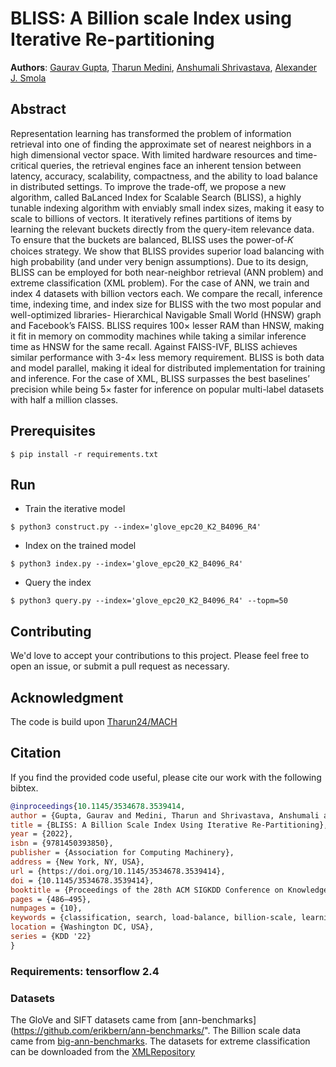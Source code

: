 # BLISS: A Billion scale Index using Iterative Re-partitioning

**Authors**: [Gaurav Gupta](https://gaurav16gupta.github.io/), [Tharun Medini](https://tharun24.github.io/), [Anshumali Shrivastava](https://www.cs.rice.edu/~as143/), [Alexander J. Smola](https://alex.smola.org/)

## Abstract

Representation learning has transformed the problem of information retrieval into one of finding the approximate set of nearest neighbors in a high dimensional vector space. With limited hardware resources and time-critical queries, the retrieval engines face an inherent tension between latency, accuracy, scalability, compactness, and the ability to load balance in distributed settings. To improve the trade-off, we propose a new algorithm, called BaLanced Index for Scalable Search (BLISS), a highly tunable indexing algorithm with enviably small index sizes, making it easy to scale
to billions of vectors. It iteratively refines partitions of items by learning the relevant buckets directly from the query-item relevance data. To ensure that the buckets are balanced, BLISS uses the power-of-𝐾 choices strategy. We show that BLISS provides superior load balancing with high probability (and under very benign assumptions). Due to its design, BLISS can be employed for both near-neighbor retrieval (ANN problem) and extreme classification
(XML problem). For the case of ANN, we train and index 4 datasets with billion vectors each. We compare the recall, inference time, indexing time, and index size for BLISS with the two most popular and well-optimized libraries- Hierarchical Navigable Small World (HNSW) graph and Facebook’s FAISS. BLISS requires 100× lesser RAM than HNSW, making it fit in memory on commodity machines while taking a similar inference time as HNSW for the same recall. Against FAISS-IVF, BLISS achieves similar performance with 3-4× less memory requirement. BLISS is both data and model parallel, making it ideal for distributed implementation for training and inference. For the case of XML, BLISS surpasses the best baselines’ precision while being 5× faster for inference on popular multi-label datasets with half a million classes.

## Prerequisites
```
$ pip install -r requirements.txt
```

## Run
* Train the iterative model
```
$ python3 construct.py --index='glove_epc20_K2_B4096_R4'
```
* Index on the trained model
```
$ python3 index.py --index='glove_epc20_K2_B4096_R4'
```
* Query the index
```
$ python3 query.py --index='glove_epc20_K2_B4096_R4' --topm=50
```


## Contributing
We'd love to accept your contributions to this project. Please feel free to open an issue, or submit a pull request as necessary. 

## Acknowledgment
The code is build upon [Tharun24/MACH](https://github.com/Tharun24/MACH)

## Citation
If you find the provided code useful, please cite our work with the following bibtex.

```bibtex
@inproceedings{10.1145/3534678.3539414,
author = {Gupta, Gaurav and Medini, Tharun and Shrivastava, Anshumali and Smola, Alexander J.},
title = {BLISS: A Billion Scale Index Using Iterative Re-Partitioning},
year = {2022},
isbn = {9781450393850},
publisher = {Association for Computing Machinery},
address = {New York, NY, USA},
url = {https://doi.org/10.1145/3534678.3539414},
doi = {10.1145/3534678.3539414},
booktitle = {Proceedings of the 28th ACM SIGKDD Conference on Knowledge Discovery and Data Mining},
pages = {486–495},
numpages = {10},
keywords = {classification, search, load-balance, billion-scale, learning-to-index},
location = {Washington DC, USA},
series = {KDD '22}
}
```



### Requirements: tensorflow 2.4

### Datasets
The GloVe and SIFT datasets came from [ann-benchmarks](https://github.com/erikbern/ann-benchmarks/". The Billion scale data came from [big-ann-benchmarks](https://big-ann-benchmarks.com/index.html#call). The datasets for extreme classification can be downloaded from the [XMLRepository](http://manikvarma.org/code/Slice/download.html
) 

